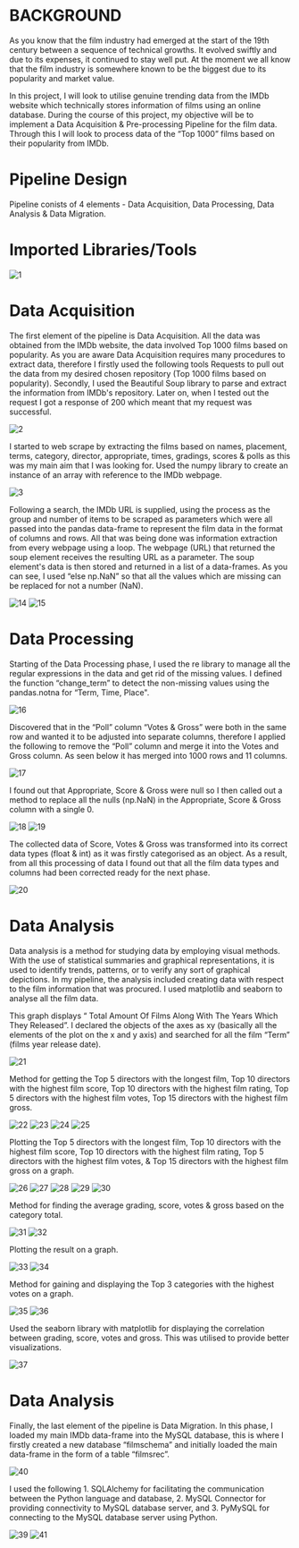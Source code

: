# BACKGROUND
As you know that the film industry had emerged at the start of the 19th century between a sequence of technical growths. It evolved swiftly and due to its expenses, it continued to stay well put. At the moment we all know that the film industry is somewhere known to be the biggest due to its popularity and market value.

In this project, I will look to utilise genuine trending data from the IMDb website which technically stores information of films using an online database. During the course of this project, my objective will be to implement a Data Acquisition & Pre-processing Pipeline for the film data. Through this I will look to process data of the “Top 1000” films based on their popularity from IMDb.

# Pipeline Design
Pipeline conists of 4 elements - Data Acquisition, Data Processing, Data Analysis & Data Migration.

# Imported Libraries/Tools

![1](https://user-images.githubusercontent.com/78740991/214964302-9d25e21f-d2b0-44c6-9cfb-db13b505e262.png)

# Data Acquisition
The first element of the pipeline is Data Acquisition. All the data was obtained from the IMDb website, the data involved Top 1000 films based on popularity. As you are aware Data Acquisition requires many procedures to extract data, therefore I firstly used the following tools Requests to pull out the data from my desired chosen repository (Top 1000 films based on popularity). Secondly, I used the Beautiful Soup library to parse and extract the information from IMDb's repository. Later on, when I tested out the request I got a response of 200 which meant that my request was successful.

![2](https://user-images.githubusercontent.com/78740991/214917950-b72b3813-7d30-48ef-b130-935f61ac7131.png)

I started to web scrape by extracting the films based on names, placement, terms, category, director, appropriate, times, gradings, scores & polls as this was my main aim that I was looking for. Used the numpy library to create an instance of an array with reference to the IMDb webpage.

![3](https://user-images.githubusercontent.com/78740991/214918744-465bb31c-eaec-49f8-b0c5-c31cc62b642e.png)

Following a search, the IMDb URL is supplied, using the process as the group and number of items to be scraped as parameters which were all passed into the pandas data-frame to represent the film data in the format of columns and rows. All that was being done was information extraction from every webpage using a loop. The webpage (URL) that returned the soup element receives the resulting URL as a parameter. The soup element's data is then stored and returned in a list of a data-frames. As you can see, I used “else np.NaN” so that all the values which are missing can be replaced for not a number (NaN).

![14](https://user-images.githubusercontent.com/78740991/214919045-71cd7a37-b4d5-4367-b4d0-b704178bbf54.png)
![15](https://user-images.githubusercontent.com/78740991/214919104-07804fd7-29c5-4173-93df-7601db7096ad.png)

# Data Processing
Starting of the Data Processing phase, I used the re library to manage all the regular expressions in the data and get rid of the missing values. I defined the function “change_term” to detect the non-missing values using the pandas.notna for “Term, Time, Place".

![16](https://user-images.githubusercontent.com/78740991/214919409-b010178a-a8db-4c55-a043-2055e02dbe95.png)

Discovered that in the “Poll” column “Votes & Gross” were both in the same row and wanted it to be adjusted into separate columns, therefore I applied the following to remove the “Poll” column and merge it into the Votes and Gross column. As seen below it has merged into 1000 rows and 11 columns.

![17](https://user-images.githubusercontent.com/78740991/214919822-4a0b87c6-060c-4100-a484-8a9c09136eeb.png)

I found out that Appropriate, Score & Gross were null so I then called out a method to replace all the nulls (np.NaN) in the Appropriate, Score & Gross column with a single 0.

![18](https://user-images.githubusercontent.com/78740991/214919961-83f8a1d0-ccde-4977-8773-1905512673a7.png)
![19](https://user-images.githubusercontent.com/78740991/214920039-a70e8794-21a8-4a49-81d0-ee2876977994.png)

The collected data of Score, Votes & Gross was transformed into its correct data types (float & int) as it was firstly categorised as an object. As a result, from all this processing of data I found out that all the film data types and columns had been corrected ready for the next phase.

![20](https://user-images.githubusercontent.com/78740991/214920157-27c00b7d-f422-43d5-866c-8c96acc79ed8.png)

# Data Analysis
Data analysis is a method for studying data by employing visual methods. With the use of statistical summaries and graphical representations, it is used to identify trends, patterns, or to verify any sort of graphical depictions. In my pipeline, the analysis included creating data with respect to the film information that was procured. I used matplotlib and seaborn to analyse all the film data.

This graph displays “ Total Amount Of Films Along With The Years Which They Released”. I declared the objects of the axes as xy (basically all the elements of the plot on the x and y axis) and searched for all the film “Term” (films year release date). 

![21](https://user-images.githubusercontent.com/78740991/214920989-1ed528a7-0be4-4906-9dd8-ed32cf7b55e8.png)

Method for getting the Top 5 directors with the longest film, Top 10 directors with the highest film score, Top 10 directors with the highest film rating, Top 5 directors with the highest film votes, Top 15 directors with the highest film gross.

![22](https://user-images.githubusercontent.com/78740991/214921205-f6b4a347-f67d-4e80-984d-4dc2544d7845.png)
![23](https://user-images.githubusercontent.com/78740991/214921272-8704fb91-e983-42d5-a703-b1f335be19b4.png)
![24](https://user-images.githubusercontent.com/78740991/214921301-1521d590-013e-4f45-ba7e-c324fe82e14a.png)
![25](https://user-images.githubusercontent.com/78740991/214921330-815bdaf9-d128-4c7a-be68-4295fb59450e.png)

Plotting the Top 5 directors with the longest film, Top 10 directors with the highest film score, Top 10 directors with the highest film rating, Top 5 directors with the highest film votes, & Top 15 directors with the highest film gross on a graph.

![26](https://user-images.githubusercontent.com/78740991/214921416-d4e69806-d6bb-45cc-9991-f923b824383e.png)
![27](https://user-images.githubusercontent.com/78740991/214921471-15f978a3-c8ac-4ad2-ac1f-4d681a28214c.png)
![28](https://user-images.githubusercontent.com/78740991/214921488-688ae072-14fd-4327-b19f-ddea824e67bb.png)
![29](https://user-images.githubusercontent.com/78740991/214921512-5a160e84-3906-4c42-8c91-1f40e16c53d9.png)
![30](https://user-images.githubusercontent.com/78740991/214921535-a442168a-fb89-41be-919b-d23929bf2b3d.png)

Method for finding the average grading, score, votes & gross based on the category total.

![31](https://user-images.githubusercontent.com/78740991/214921620-f333d41e-8690-4821-bafb-227ee117c02b.png)
![32](https://user-images.githubusercontent.com/78740991/214921673-bc8c0335-357d-4009-ba36-8af96c385c1a.png)

Plotting the result on a graph.

![33](https://user-images.githubusercontent.com/78740991/214921729-6ad3284c-8e28-4215-9527-ea8001326ee2.png)
![34](https://user-images.githubusercontent.com/78740991/214921795-9b967881-1b98-487b-a761-e283dd34dbc4.png)

Method for gaining and displaying the Top 3 categories with the highest votes on a graph.

![35](https://user-images.githubusercontent.com/78740991/214921855-b2e1a90c-f07f-4332-8d78-ef60f16b69f3.png)
![36](https://user-images.githubusercontent.com/78740991/214921906-157adbca-50d8-4af4-8b62-8aecb85cc447.png)

Used the seaborn library with matplotlib for displaying the correlation between grading, score, votes and gross. This was utilised to provide better visualizations.

![37](https://user-images.githubusercontent.com/78740991/214921998-f444ca0a-ac63-4a08-9d97-f880c7d31bd5.png)

# Data Analysis
Finally, the last element of the pipeline is Data Migration. In this phase, I loaded my main IMDb data-frame into the MySQL database, this is where I firstly created a new database “filmschema” and initially loaded the main data-frame in the form of a table “filmsrec”.

![40](https://user-images.githubusercontent.com/78740991/214964114-274cdc59-1d9b-4ca2-b360-91c53698181f.png)

I used the following 1. SQLAlchemy for facilitating the communication between the Python language and database, 2. MySQL Connector for providing connectivity to MySQL database server, and 3. PyMySQL for connecting to the MySQL database server using Python.

![39](https://user-images.githubusercontent.com/78740991/214964196-2ff4bf76-8e38-4b8a-948e-75b124940914.png)
![41](https://user-images.githubusercontent.com/78740991/214964244-778df5d8-3bae-4177-ae26-a7e1c91a310f.png)
